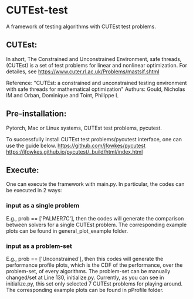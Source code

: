 # CUTEst-test
A framework of testing algorithms with CUTEst test problems.

## CUTEst:
In short, The Constrained and Unconstrained Environment, safe threads, (CUTEst) is a set of test problems for linear and nonlinear optimization. For detailes, see
https://www.cuter.rl.ac.uk/Problems/mastsif.shtml

Reference: 
"CUTEst: a constrained and unconstrained testing environment with safe threads for mathematical optimization"
Authurs: Gould, Nicholas IM and Orban, Dominique and Toint, Philippe L

## Pre-installation: 
Pytorch, Mac or Linux systems, CUTEst test problems, pycutest.

To successfully install CUTEst test problems/pycutest interface, one can use the guide below.
https://github.com/jfowkes/pycutest
https://jfowkes.github.io/pycutest/_build/html/index.html

## Execute:
One can execute the framework with main.py. In particular, the codes can be executed in 2 ways:
### input as a single problem
E.g., prob == ['PALMER7C'], then the codes will generate the comparison between solvers for a single CUTEst problem. The corresponding example plots can be found in general_plot_example folder.
### input as a problem-set
E.g., prob == ['Unconstrained'], then this codes will generate the performance profile plots, which is the CDF of the performance, over the problem-set, of every algorithms. The problem-set can be manually changed/set at Line 130, initialize.py. Currently, as you can see in initialize.py, this set only selected 7 CUTEst problems for playing around. The corresponding example plots can be found in pProfile folder.
